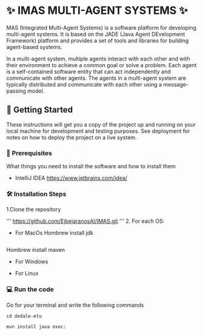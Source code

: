 # ✨ IMAS MULTI-AGENT SYSTEMS ✨

MAS (Integrated Multi-Agent Systems) is a software platform for developing multi-agent systems. It is based on the JADE (Java Agent DEvelopment Framework) platform and provides a set of tools and libraries for building agent-based systems.

In a multi-agent system, multiple agents interact with each other and with their environment to achieve a common goal or solve a problem. Each agent is a self-contained software entity that can act independently and communicate with other agents. The agents in a multi-agent system are typically distributed and communicate with each other using a message-passing model.



## 🚀 Getting Started

These instructions will get you a copy of the project up and running on your local machine for development and testing purposes. See deployment for notes on how to deploy the project on a live system.

### 🌱 Prerequisites

What things you need to install the software and how to install them

- IntelliJ IDEA https://www.jetbrains.com/idea/


### 🛠️ Installation Steps 
1.Clone the repository

'''
https://github.com/EjbejaranosAI/IMAS.git
'''
2. For each OS:
- For MacOs
Hombrew install jdk
```
```
Hombrew install maven

- For Windows

- For Linux

### 💻 Run the code

Go for your terminal and write the following commands

```
cd dedale-etu
```

```
mvn install java exec:
```


